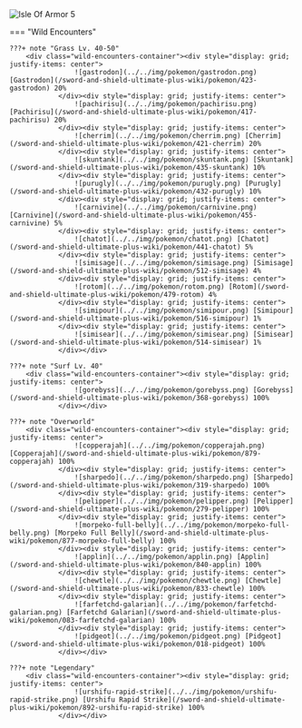 <img src="../../img/routes/Isle Of Armor 5.png" alt="Isle Of Armor 5"/>

=== "Wild Encounters"


	???+ note "Grass Lv. 40-50"
		<div class="wild-encounters-container"><div style="display: grid; justify-items: center">
                    ![gastrodon](../../img/pokemon/gastrodon.png) [Gastrodon](/sword-and-shield-ultimate-plus-wiki/pokemon/423-gastrodon) 20%
                </div><div style="display: grid; justify-items: center">
                    ![pachirisu](../../img/pokemon/pachirisu.png) [Pachirisu](/sword-and-shield-ultimate-plus-wiki/pokemon/417-pachirisu) 20%
                </div><div style="display: grid; justify-items: center">
                    ![cherrim](../../img/pokemon/cherrim.png) [Cherrim](/sword-and-shield-ultimate-plus-wiki/pokemon/421-cherrim) 20%
                </div><div style="display: grid; justify-items: center">
                    ![skuntank](../../img/pokemon/skuntank.png) [Skuntank](/sword-and-shield-ultimate-plus-wiki/pokemon/435-skuntank) 10%
                </div><div style="display: grid; justify-items: center">
                    ![purugly](../../img/pokemon/purugly.png) [Purugly](/sword-and-shield-ultimate-plus-wiki/pokemon/432-purugly) 10%
                </div><div style="display: grid; justify-items: center">
                    ![carnivine](../../img/pokemon/carnivine.png) [Carnivine](/sword-and-shield-ultimate-plus-wiki/pokemon/455-carnivine) 5%
                </div><div style="display: grid; justify-items: center">
                    ![chatot](../../img/pokemon/chatot.png) [Chatot](/sword-and-shield-ultimate-plus-wiki/pokemon/441-chatot) 5%
                </div><div style="display: grid; justify-items: center">
                    ![simisage](../../img/pokemon/simisage.png) [Simisage](/sword-and-shield-ultimate-plus-wiki/pokemon/512-simisage) 4%
                </div><div style="display: grid; justify-items: center">
                    ![rotom](../../img/pokemon/rotom.png) [Rotom](/sword-and-shield-ultimate-plus-wiki/pokemon/479-rotom) 4%
                </div><div style="display: grid; justify-items: center">
                    ![simipour](../../img/pokemon/simipour.png) [Simipour](/sword-and-shield-ultimate-plus-wiki/pokemon/516-simipour) 1%
                </div><div style="display: grid; justify-items: center">
                    ![simisear](../../img/pokemon/simisear.png) [Simisear](/sword-and-shield-ultimate-plus-wiki/pokemon/514-simisear) 1%
                </div></div>

	???+ note "Surf Lv. 40"
		<div class="wild-encounters-container"><div style="display: grid; justify-items: center">
                    ![gorebyss](../../img/pokemon/gorebyss.png) [Gorebyss](/sword-and-shield-ultimate-plus-wiki/pokemon/368-gorebyss) 100%
                </div></div>

	???+ note "Overworld"
		<div class="wild-encounters-container"><div style="display: grid; justify-items: center">
                    ![copperajah](../../img/pokemon/copperajah.png) [Copperajah](/sword-and-shield-ultimate-plus-wiki/pokemon/879-copperajah) 100%
                </div><div style="display: grid; justify-items: center">
                    ![sharpedo](../../img/pokemon/sharpedo.png) [Sharpedo](/sword-and-shield-ultimate-plus-wiki/pokemon/319-sharpedo) 100%
                </div><div style="display: grid; justify-items: center">
                    ![pelipper](../../img/pokemon/pelipper.png) [Pelipper](/sword-and-shield-ultimate-plus-wiki/pokemon/279-pelipper) 100%
                </div><div style="display: grid; justify-items: center">
                    ![morpeko-full-belly](../../img/pokemon/morpeko-full-belly.png) [Morpeko Full Belly](/sword-and-shield-ultimate-plus-wiki/pokemon/877-morpeko-full-belly) 100%
                </div><div style="display: grid; justify-items: center">
                    ![applin](../../img/pokemon/applin.png) [Applin](/sword-and-shield-ultimate-plus-wiki/pokemon/840-applin) 100%
                </div><div style="display: grid; justify-items: center">
                    ![chewtle](../../img/pokemon/chewtle.png) [Chewtle](/sword-and-shield-ultimate-plus-wiki/pokemon/833-chewtle) 100%
                </div><div style="display: grid; justify-items: center">
                    ![farfetchd-galarian](../../img/pokemon/farfetchd-galarian.png) [Farfetchd Galarian](/sword-and-shield-ultimate-plus-wiki/pokemon/083-farfetchd-galarian) 100%
                </div><div style="display: grid; justify-items: center">
                    ![pidgeot](../../img/pokemon/pidgeot.png) [Pidgeot](/sword-and-shield-ultimate-plus-wiki/pokemon/018-pidgeot) 100%
                </div></div>

	???+ note "Legendary"
		<div class="wild-encounters-container"><div style="display: grid; justify-items: center">
                    ![urshifu-rapid-strike](../../img/pokemon/urshifu-rapid-strike.png) [Urshifu Rapid Strike](/sword-and-shield-ultimate-plus-wiki/pokemon/892-urshifu-rapid-strike) 100%
                </div></div>



